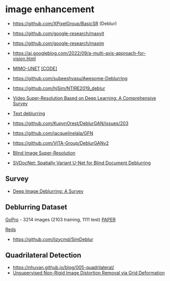 # image enhancement

- https://github.com/XPixelGroup/BasicSR (Deblur)

- https://github.com/google-research/maxvit

- https://github.com/google-research/maxim

- https://ai.googleblog.com/2022/09/a-multi-axis-approach-for-vision.html

- [MIMO-UNET](https://arxiv.org/pdf/2108.05054.pdf) [[CODE]](https://github.com/chosj95/MIMO-UNet)

- https://github.com/subeeshvasu/Awesome-Deblurring

- https://github.com/hjSim/NTIRE2019_deblur

- [Video Super-Resolution Based on Deep Learning: A Comprehensive Survey](https://arxiv.org/pdf/2007.12928.pdf)

- [Text deblurring](http://www.fit.vutbr.cz/~ihradis/CNN-Deblur/)

- https://github.com/KupynOrest/DeblurGAN/issues/203

- https://github.com/jacquelinelala/GFN

- https://github.com/VITA-Group/DeblurGANv2

- [Blind Image Super-Resolution](https://ieeexplore.ieee.org/stamp/stamp.jsp?arnumber=9925720)

- [SVDocNet: Spatially Variant U-Net for Blind Document Deblurring](https://openreview.net/pdf?id=Hyx3f65qLS)

## Survey

- [Deep Image Deblurring: A Survey](https://arxiv.org/pdf/2201.10700.pdf)
 
## Deblurring Dataset

[GoPro](https://seungjunnah.github.io/Datasets/gopro) - 3214 images (2103 training, 1111 test) [PAPER](https://openaccess.thecvf.com/content_cvpr_2017/papers/Nah_Deep_Multi-Scale_Convolutional_CVPR_2017_paper.pdf)

[Reds](https://seungjunnah.github.io/Datasets/reds)

- https://github.com/ljzycmd/SimDeblur

## Quadrilateral Detection
- https://nhuvan.github.io/blog/005-quadrilateral/
- [Unsupervised Non-Rigid Image Distortion Removal via Grid Deformation](https://ivlab.cse.lsu.edu/pub/iccv_21_distortion_removal.pdf) 
